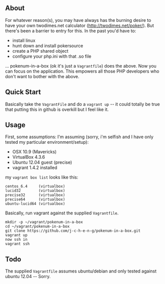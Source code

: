 ## About

For whatever reason(s), you may have always has the burning desire to have your own twodimes.net calculator (http://twodimes.net/poker/). But there's been a barrier to entry for this. In the past you'd have to: 

* install linux
* hunt down and install pokersource
* create a PHP shared object
* configure your php.ini with that .so file

... pokenum-in-a-box (ok it's just a `Vagrantfile`) does the above. Now you can focus on the application. This empowers all those PHP developers who don't want to bother with the above. 


## Quick Start 

Basically take the `VagrantFile` and do a `vagrant up` -- it could totally be true that putting this in github is overkill but I feel like it.

## Usage

First, some assumptions: I'm assuming (sorry, i'm selfish and I have only tested my particular environment/setup): 

* OSX 10.9 (Mavericks)
* VirtualBox 4.3.6
* Ubuntu 12.04 guest (precise)
* vagrant 1.4.2 installed 

my `vagrant box list` looks like this: 

```
centos_6.4     (virtualbox)
lucid32        (virtualbox)
precise32      (virtualbox)
precise64      (virtualbox)
ubuntu-lucid64 (virtualbox)
```


Basically, run vagrant against the supplied `Vagrantfile`. 
```
mkdir -p ~/vagrant/pokenum-in-a-box
cd ~/vagrant/pokenum-in-a-box
git clone https://github.com/j-c-h-e-n-g/pokenum-in-a-box.git
vagrant up
now ssh in
vagrant ssh
```

## Todo

The supplied `Vagrantfile` assumes ubuntu/debian and only tested against ubuntu 12.04 -- Sorry.
